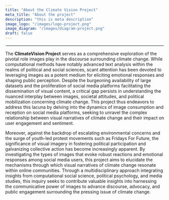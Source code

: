 ```yaml
---
title: "About the Climate Vision Project"
meta_title: "About the project"
description: "this is meta description"
image_logo: "/images/logo-project.png"
image_diagram: "/images/diagram-project.png"
draft: false
---
```


<hr style="border:2px solid #E9F2F1;"></hr>

The <strong>ClimateVision Project</strong> serves as a comprehensive exploration of the pivotal role images play in the discourse surrounding climate change. While computational methods have notably advanced text analysis within the realms of political and social sciences, scant attention has been devoted to leveraging images as a potent medium for eliciting emotional responses and shaping public perception. Despite the burgeoning availability of large datasets and the proliferation of social media platforms facilitating the dissemination of visual content, a critical gap persists in understanding the nuanced interplay between images, societal attitudes, and political mobilization concerning climate change. This project thus endeavors to address this lacuna by delving into the dynamics of image consumption and reception on social media platforms, seeking to unravel the complex relationship between visual narratives of climate change and their impact on user engagement and sentiment.

Moreover, against the backdrop of escalating environmental concerns and the surge of youth-led protest movements such as Fridays For Future, the significance of visual imagery in fostering political participation and galvanizing collective action has become increasingly apparent. By investigating the types of images that evoke robust reactions and emotional responses among social media users, this project aims to elucidate the mechanisms through which visual narratives of climate change resonate within online communities. Through a multidisciplinary approach integrating insights from computational social science, political psychology, and media studies, this inquiry seeks to contribute valuable insights into harnessing the communicative power of images to advance discourse, advocacy, and public engagement surrounding the pressing issue of climate change.

<br>



